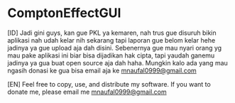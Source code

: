 # ComptonEffectGUI
[ID]
Jadi gini guys, kan gue PKL ya kemaren, nah trus gue disuruh bikin aplikasi nah udah kelar nih sekarang tapi laporan gue belom kelar hehe
jadinya ya gue upload aja dah disini. Sebenernya gue mau nyari orang yg mau pake aplikasi ini biar bisa dijadikan hak cipta, tapi yaudah
ganemu jadinya ya gua buat open source aja dah haha. Mungkin kalo ada yang mau ngasih donasi ke gua bisa email aja ke mnaufal0999@gmail.com

[EN]
Feel free to copy, use, and distribute my software. If you want to donate me, please email me mnaufal0999@gmail.com

